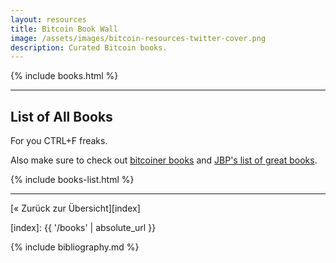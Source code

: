 ```yaml
---
layout: resources
title: Bitcoin Book Wall
image: /assets/images/bitcoin-resources-twitter-cover.png
description: Curated Bitcoin books.
---
```


{% include books.html %}

---

## List of All Books

For you CTRL+F freaks.

Also make sure to check out [bitcoiner books](https://www.bitcoinerbooks.com/)
and [JBP's list of great books](https://www.jordanbpeterson.com/great-books/).

{% include books-list.html %}

---

[« Zurück zur Übersicht][index]

[index]: {{ '/books' | absolute_url }}

{% include bibliography.md %}
